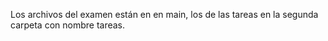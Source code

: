Los archivos del examen están en en main, los de las tareas en la segunda carpeta con nombre tareas.
